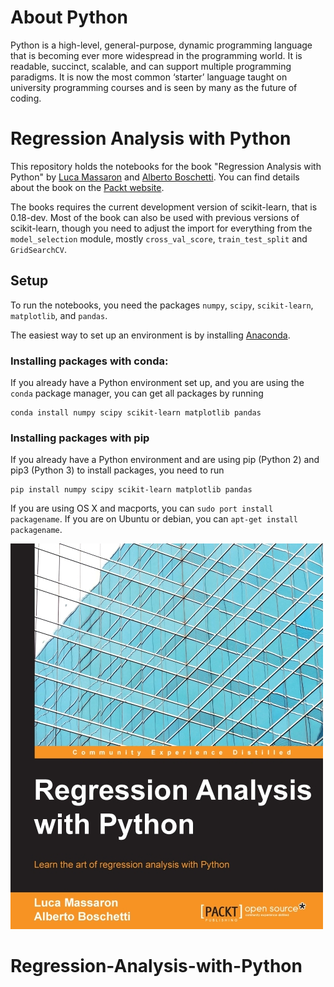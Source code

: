 # About Python

Python is a high-level, general-purpose, dynamic programming language that is becoming ever more widespread in the programming world. It is readable, succinct, scalable, and can support multiple programming paradigms. It is now the most common ‘starter’ language taught on university programming courses and is seen by many as the future of coding.


# Regression Analysis with Python

This repository holds the notebooks for the book "Regression Analysis with Python"
by [Luca Massaron](https://www.linkedin.com/in/lmassaron) and  [Alberto Boschetti](https://www.linkedin.com/in/alberto-boschetti-a050b55). You can find details about the book on the  [Packt website](https://www.packtpub.com/big-data-and-business-intelligence/regression-analysis-python).

The books requires the current development version of scikit-learn, that is
0.18-dev.  Most of the book can also be used with previous versions of
scikit-learn, though you need to adjust the import for everything from the
``model_selection`` module, mostly ``cross_val_score``, ``train_test_split`` and ``GridSearchCV``.


## Setup

To run the notebooks, you need the packages ``numpy``, ``scipy``, ``scikit-learn``, ``matplotlib``, and ``pandas``.

The easiest way to set up an environment is by installing [Anaconda](https://www.continuum.io/downloads).

### Installing packages with conda:
If you already have a Python environment set up, and you are using the ``conda`` package manager, you can get all packages by running

    conda install numpy scipy scikit-learn matplotlib pandas 

    
### Installing packages with pip


If you already have a Python environment and are using pip (Python 2) and pip3 (Python 3) to install packages, you need to run

    pip install numpy scipy scikit-learn matplotlib pandas

If you are using OS X and macports, you can ``sudo port install packagename``. If you are on Ubuntu or debian, you can ``apt-get install packagename``.

![cover](cover.jpg)
# Regression-Analysis-with-Python
